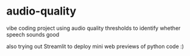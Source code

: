 # audio-quality

vibe coding project using audio quality thresholds to identify whether speech sounds good

also trying out Streamlit to deploy mini web previews of python code :) 
